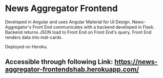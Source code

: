 # News Aggregator Frontend

Developed in Angular and uses Angular Material for UI Design. News-Aggregator's Front End communicates with a backend developed in Flask. Backend returns JSON load to Front End on Front End's query. Front End renders data into mat-cards. 

Deployed on Heroku.

## Accessible through following Link: https://news-aggregator-frontendshab.herokuapp.com/

